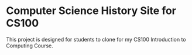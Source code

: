 # Computer Science History Site for CS100

This project is designed for students to clone for my CS100 Introduction to Computing Course. 
